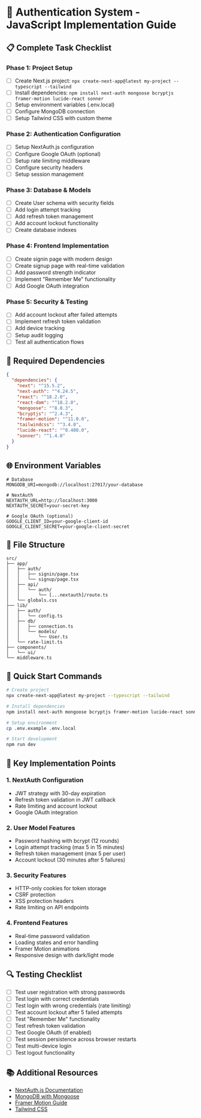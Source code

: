# 🔐 Authentication System - JavaScript Implementation Guide

## 📋 **Complete Task Checklist**

### **Phase 1: Project Setup**
- [ ] Create Next.js project: `npx create-next-app@latest my-project --typescript --tailwind`
- [ ] Install dependencies: `npm install next-auth mongoose bcryptjs framer-motion lucide-react sonner`
- [ ] Setup environment variables (.env.local)
- [ ] Configure MongoDB connection
- [ ] Setup Tailwind CSS with custom theme

### **Phase 2: Authentication Configuration**
- [ ] Setup NextAuth.js configuration
- [ ] Configure Google OAuth (optional)
- [ ] Setup rate limiting middleware
- [ ] Configure security headers
- [ ] Setup session management

### **Phase 3: Database & Models**
- [ ] Create User schema with security fields
- [ ] Add login attempt tracking
- [ ] Add refresh token management
- [ ] Add account lockout functionality
- [ ] Create database indexes

### **Phase 4: Frontend Implementation**
- [ ] Create signin page with modern design
- [ ] Create signup page with real-time validation
- [ ] Add password strength indicator
- [ ] Implement "Remember Me" functionality
- [ ] Add Google OAuth integration

### **Phase 5: Security & Testing**
- [ ] Add account lockout after failed attempts
- [ ] Implement refresh token validation
- [ ] Add device tracking
- [ ] Setup audit logging
- [ ] Test all authentication flows

## 🔧 **Required Dependencies**

```json
{
  "dependencies": {
    "next": "^15.5.2",
    "next-auth": "^4.24.5",
    "react": "^18.2.0",
    "react-dom": "^18.2.0",
    "mongoose": "^8.0.3",
    "bcryptjs": "^2.4.3",
    "framer-motion": "^11.0.0",
    "tailwindcss": "^3.4.0",
    "lucide-react": "^0.400.0",
    "sonner": "^1.4.0"
  }
}
```

## 🌐 **Environment Variables**

```env
# Database
MONGODB_URI=mongodb://localhost:27017/your-database

# NextAuth
NEXTAUTH_URL=http://localhost:3000
NEXTAUTH_SECRET=your-secret-key

# Google OAuth (optional)
GOOGLE_CLIENT_ID=your-google-client-id
GOOGLE_CLIENT_SECRET=your-google-client-secret
```

## 📁 **File Structure**

```
src/
├── app/
│   ├── auth/
│   │   ├── signin/page.tsx
│   │   └── signup/page.tsx
│   ├── api/
│   │   └── auth/
│   │       └── [...nextauth]/route.ts
│   └── globals.css
├── lib/
│   ├── auth/
│   │   └── config.ts
│   ├── db/
│   │   ├── connection.ts
│   │   └── models/
│   │       └── User.ts
│   └── rate-limit.ts
├── components/
│   └── ui/
└── middleware.ts
```

## 🚀 **Quick Start Commands**

```bash
# Create project
npx create-next-app@latest my-project --typescript --tailwind

# Install dependencies
npm install next-auth mongoose bcryptjs framer-motion lucide-react sonner

# Setup environment
cp .env.example .env.local

# Start development
npm run dev
```

## 🎯 **Key Implementation Points**

### **1. NextAuth Configuration**
- JWT strategy with 30-day expiration
- Refresh token validation in JWT callback
- Rate limiting and account lockout
- Google OAuth integration

### **2. User Model Features**
- Password hashing with bcrypt (12 rounds)
- Login attempt tracking (max 5 in 15 minutes)
- Refresh token management (max 5 per user)
- Account lockout (30 minutes after 5 failures)

### **3. Security Features**
- HTTP-only cookies for token storage
- CSRF protection
- XSS protection headers
- Rate limiting on API endpoints

### **4. Frontend Features**
- Real-time password validation
- Loading states and error handling
- Framer Motion animations
- Responsive design with dark/light mode

## 🔍 **Testing Checklist**

- [ ] Test user registration with strong passwords
- [ ] Test login with correct credentials
- [ ] Test login with wrong credentials (rate limiting)
- [ ] Test account lockout after 5 failed attempts
- [ ] Test "Remember Me" functionality
- [ ] Test refresh token validation
- [ ] Test Google OAuth (if enabled)
- [ ] Test session persistence across browser restarts
- [ ] Test multi-device login
- [ ] Test logout functionality

## 📚 **Additional Resources**

- [NextAuth.js Documentation](https://next-auth.js.org/)
- [MongoDB with Mongoose](https://mongoosejs.com/)
- [Framer Motion Guide](https://www.framer.com/motion/)
- [Tailwind CSS](https://tailwindcss.com/)
